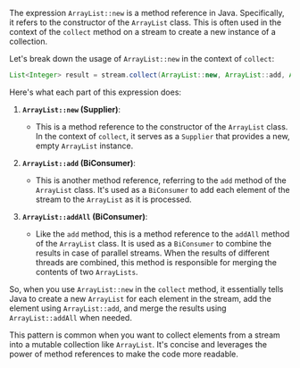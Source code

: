 The expression `ArrayList::new` is a method reference in Java. Specifically, it refers to the constructor of the `ArrayList` class. This is often used in the context of the `collect` method on a stream to create a new instance of a collection.

Let's break down the usage of `ArrayList::new` in the context of `collect`:

```java
List<Integer> result = stream.collect(ArrayList::new, ArrayList::add, ArrayList::addAll);
```

Here's what each part of this expression does:

1. **`ArrayList::new` (Supplier)**:
   - This is a method reference to the constructor of the `ArrayList` class. In the context of `collect`, it serves as a `Supplier` that provides a new, empty `ArrayList` instance.

2. **`ArrayList::add` (BiConsumer)**:
   - This is another method reference, referring to the `add` method of the `ArrayList` class. It's used as a `BiConsumer` to add each element of the stream to the `ArrayList` as it is processed.

3. **`ArrayList::addAll` (BiConsumer)**:
   - Like the `add` method, this is a method reference to the `addAll` method of the `ArrayList` class. It is used as a `BiConsumer` to combine the results in case of parallel streams. When the results of different threads are combined, this method is responsible for merging the contents of two `ArrayLists`.

So, when you use `ArrayList::new` in the `collect` method, it essentially tells Java to create a new `ArrayList` for each element in the stream, add the element using `ArrayList::add`, and merge the results using `ArrayList::addAll` when needed.

This pattern is common when you want to collect elements from a stream into a mutable collection like `ArrayList`. It's concise and leverages the power of method references to make the code more readable.